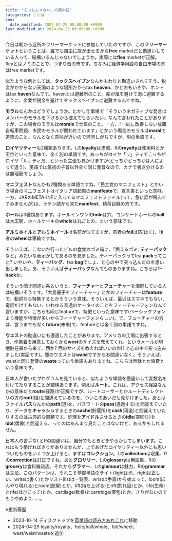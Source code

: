 ```yaml
---
title: "そっちじゃない、の英単語"
categories: ことば
seo:
  date_modified: 2024-04-29 00:00:00 +0900
last_modified_at: 2024-04-29 00:00:00 +0900
---
```


今日は朝から近所のフリーマーケットに参加していたのですが、この**フリーマーケット**ということば、誰でも自由に店が出せるから**free** marketだと勘違いしている人って、結構いるんじゃないでしょうか。実際には**flea** marketが正解。fleaとはノミのことで、つまり蚤の市です。ちなみに経済学用語の自由市場の方はfree marketです。

似たような例としては、**タックスヘイブン**なんかもわりと勘違いされてそう。税金がかからない天国のような場所だからtax **heaven**、かとおもいきや、ホントはtax **haven**なんです。havenとは避難所のこと。船が嵐を避けて港に避難するように、企業が税金を避けてタックスヘイブンに避難するんですね。

**モラル**なんかはどうでしょうか。むかし仕事場で「そういうネガティブな発言はメンバーのモラルを下げるから控えてもらいたい」なんて言われたことがありますが、この場合のモラルは**morale**で士気のこと。一方、「一向に改善しない放置自転車問題、市民のモラルが問われています」とかいう場合のモラルは**moral**で道徳のこと。なんとなく意味が近いので混同しがちですが、別の単語です。

**ロイヤリティー**も2種類あります。Lの**loyalty**は忠誠、Rの**royalty**は使用料とか王位といった意味で、全く別の単語です。あっちがロイヤ「リ」ティでこっちがロイヤ「ル」ティだ、といった主張も見かけますが(どっちがどっちかは人によって違う)、英語では最初の子音以外全く同じ発音なので、カナで書き分けるのは無理筋でしょう。

**マニフェスト**なんかも2種類ある単語ですね。「民主党のマニフェスト」とかいう場合のマニフェストはイタリア語起原の**manifesto**で、宣言書といった意味。一方、JARのMETA-INFに入ってるマニフェストファイル(って、急に話が飛んですみませんが)は、ラテン語から来た**manifest**、積荷目録の方です。

**ホール**は3種類あります。ホールインワンの**hole**は穴、コンサートホールの**hall**は大広間、ホールケーキの**whole**は丸ごとの、という意味です。

**アルミホイル**と**アルミホイール**は名前が似てますが、前者の**foil**は箔(はく)、後者の**wheel**は車輪ですね。

そういえば、こないだ行ったビルの食堂のゴミ箱に、「燃えるゴミ: **ティーパック**など」みたいな表示がしてあるのを見ました。ティーパックってtea **pack**ってこと? いやいや、**ティーバッグ**、tea **bag**でしょ、と心の中で突っ込んだのを思い出しました。あ、そういえば**ティーバック**なんてものありますね。こちらは**T-back**か。

そういう聞き間違い系というと、**フィーチャー**と**フューチャー**を混同している人は結構いそうです。「大島優子をフィーチャー」とかのフィーチャーは**feature**で、動詞なら特集するとかそういう意味。そういえば、最近はスマホでもない、電話だけでもない、いわゆる普通のケータイのことをフィーチャーフォンなんて言いますが、こちらも同じfeatureで、特徴といった意味です(ベーシックフォンより機能や特徴が多いからフィーチャーフォンらしい)。で、フューチャーの方は、言うまでもなく**future**(未来)で、featureとは全く別の単語ですね。

**ウエスト**の勘違いにも遭遇したことがあります。アメリカの工場に出張するとき、作業着を用意しておくから**west**のサイズを教えてくれ、というメールが現地駐在員から来て、西か? 西のサイズを教えればいいのか!? と心の中で突っ込みました(実話です)。腰のウエストは**waist**ですからお間違いなく。そういえば、waistと同じ発音の**waste**っていう単語もありますね。こちらは無駄とか浪費という意味です。

日本人が書いたプログラムを見ていると、似たような単語を勘違いして変数名を付けてたりすることが結構あります。例えば**ルート**。これは、アクセス経路なんかの意味だと**route**(経路)が正解ですが、ルートユーザーとかルートディレクトリの方の**root**(根)と間違えているのを、ついこのあいだも見かけました。あとはファイル**パス**なんかの**path**(道)を、パスワードの**pass**(通過する)と間違えていたり、データを**キャッシュ**するときの**cache**(貯蔵所)を**cash**(現金)と間違えていたりするのは古典的な部類です。処理を**アイドル**させるときの**idle**(空回り)を**idol**(偶像)と間違える、ってのはあんまり見たことはないけど、あるかもしれません。

日本人の苦手なLとRの間違いは、自分でもときどきやらかしてしまいます。これはもう挙げればきりがありませんが、上であげたロイヤリティー以外にも思いついたものをいくつか上げると、まずは**コレクション**。Lの**collection**は収集、Rの**correction**は訂正ですね。あと**グロサリー**、Lの**glossary**は用語集、Rの**grocery**は食料雑貨店。それから**グラマー**、Lの**glamour**は魅力、Rの**grammar**は文法。このパターンは、それこそ基礎単語のライト(lightは光、rightは正しい、writeは書く)とかリスト(listは一覧表、wristは手首)から始まって、loom(ぼんやり現れる)とroom(部屋)とか、lift(持ち上げる)とrift(割れ目)とか、life(生命)とrife(はびこって)とか、cartilage(軟骨)とcartridge(薬包)とか、きりがないのでもうやめよう……。

※更新履歴

- 2023-10-14 ディスクトップを[英単語の読み方あれこれ](20110807.html)に移動
- 2024-04-29 loyalty/royalty、hole/hall/whole、foil/wheel、west/waist/wasteを追加
